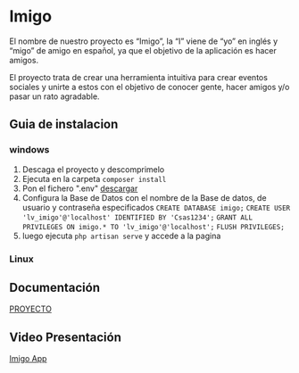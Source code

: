 # Imigo

El nombre de nuestro proyecto es “Imigo”, la “I” viene de “yo” en inglés y “migo” de amigo en español, ya que el objetivo de la aplicación es hacer amigos.

El proyecto trata de crear una herramienta intuitiva para crear eventos sociales y unirte a estos con el objetivo de conocer gente, hacer amigos y/o pasar un rato agradable.

## Guia de instalacion

### windows

1. Descaga el proyecto y descomprimelo
2. Ejecuta en la carpeta `composer install`
3. Pon el fichero ".env" [descargar](https://drive.google.com/file/d/16lBMbBZH95l-OiE8P56tYvGSer8yRjxW/view?usp=sharing)
4. Configura la Base de Datos con el nombre de la Base de datos, de usuario y contraseña especificados
`CREATE DATABASE imigo;`
`CREATE USER 'lv_imigo'@'localhost' IDENTIFIED BY 'Csas1234';`
`GRANT ALL PRIVILEGES ON imigo.* TO 'lv_imigo'@'localhost';`
`FLUSH PRIVILEGES;`
5. luego ejecuta `php artisan serve` y accede a la pagina


### Linux

## Documentación
[PROYECTO](https://docs.google.com/document/d/1z4i49N5FAnNWUyvrAS_TqMbDg7_kNeV3pQyYmuOID88/edit#heading=h.6ajru3qaly4h)

## Video Presentación
[Imigo App](https://www.youtube.com/watch?v=T8nl85ynybQ)
